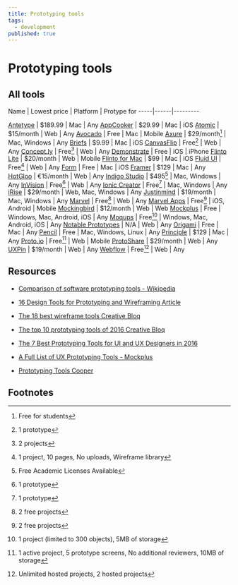 ```yaml
---
title: Prototyping tools
tags:
  - development
published: true
---
```


# Prototyping tools



## All tools



Name | Lowest price | Platform | Protype for
-----|------|---------

[Antetype](http://www.antetype.com/) | $189.99 | Mac | Any
[AppCooker](http://www.appcooker.com/) | $29.99 | Mac | iOS 
[Atomic](https://atomic.io/) | $15/month | Web | Any
[Avocado](https://github.com/ideo/avocado/)  | Free | Mac | Mobile 
[Axure](http://www.axure.com/) | $29/month[^axure] | Mac, Windows | Any
[Briefs](http://giveabrief.com/) | $9.99 | Mac | iOS
[CanvasFlip](https://www.canvasflip.com/) | Free[^canvasflip] | Web | Any
[Concept.ly](http://concept.ly/) | Free[^conceptly] | Web | Any
[Demonstrate](https://itunes.apple.com/in/app/demonstrate-mobile-prototyping/id726285449) | Free | iOS | iPhone
[Flinto Lite](https://www.flinto.com/) | $20/month | Web | Mobile
[Flinto for Mac](https://www.flinto.com/mac) | $99 | Mac | iOS
[Fluid UI](https://www.fluidui.com/) | Free[^fluid] | Web | Any
[Form](http://www.relativewave.com/form/) | Free | Mac | iOS
[Framer](https://framerjs.com/) | $129 | Mac | Any
[HotGloo](https://www.hotgloo.com/) | €15/month | Web | Any
[Indigo Studio](http://www.infragistics.com/products/indigo-studio) | $495[^indigo] | Mac, Windows | Any
[InVision](https://www.invisionapp.com/) | Free[^invision] | Web | Any
[Ionic Creator](http://ionic.io/products/creator)  | Free[^ionic] | Mac, Windows | Any
[iRise](https://www.irise.com/features/prototyping/)  | $29/month | Web, Mac, Windows | Any
[Justinmind](https://www.justinmind.com/) | $19/month | Mac, Windows | Any
[Marvel](https://marvelapp.com/) | Free[^marvel] | Web | Any
[Marvel Apps](https://marvelapp.com/apps/)  | Free[^marvel] | iOS, Android | Mobile
[Mockingbird](https://gomockingbird.com/home)  | $12/month | Web | Web
[Mockplus](http://www.mockplus.com/) | Free | Windows, Mac, Android, iOS | Any
[Moqups](https://moqups.com/) | Free[^moqups] | Windows, Mac, Android, iOS | Any
[Notable Prototypes](http://zurb.com/notable/features/prototypes) | N/A | Web | Any
[Origami](https://facebook.github.io/origami/) | Free | Mac | Any 
[Pencil](http://pencil.evolus.vn/) | Free | Mac, Windows, Linux | Any 
[Principle](http://principleformac.com/) | $129 | Mac | Any
[Proto.io](https://proto.io/) | Free[^protoio] | Web | Mobile
[ProtoShare](http://www.protoshare.com/) | $29/month |  Web | Any
[UXPin](https://www.uxpin.com/) | $19/month | Web | Any
[Webflow](https://webflow.com/) | Free[^webflow] | Web | Any


[^axure]: Free for students
[^canvasflip]: 1 prototype
[^conceptly]: 2 projects
[^fluid]: 1 project, 10 pages, No uploads, Wireframe library
[^indigo]: Free Academic Licenses Available
[^invision]: 1 prototype
[^ionic]: 1 prototype
[^marvel]: 2 free projects
[^moqups]: 1 project (limited to 300 objects), 5MB of storage
[^protoio]: 1 active project, 5 prototype screens, No additional reviewers, 10MB of storage
[^webflow]: Unlimited hosted projects, 2 hosted projects

## Resources
* [Comparison of software prototyping tools - Wikipedia](https://en.wikipedia.org/wiki/Comparison_of_software_prototyping_tools)
* [16 Design Tools for Prototyping and Wireframing Article](https://www.sitepoint.com/tools-prototyping-wireframing-2/)
* [The 18 best wireframe tools  Creative Bloq](http://www.creativebloq.com/wireframes/top-wireframing-tools-11121302)
* [The top 10 prototyping tools of 2016  Creative Bloq](http://www.creativebloq.com/web-design/top-10-prototyping-tools-2016-21619216)
* [The 7 Best Prototyping Tools for UI and UX Designers in 2016](https://blog.prototypr.io/the-7-best-prototyping-tools-for-ui-and-ux-designers-in-2016-701263ae65e8#.ekrtqfl12)
* [A Full List of UX Prototyping Tools - Mockplus](http://www.mockplus.com/blog/post/121-a-full-list-of-ux-prototyping-tools)



* [Prototyping Tools Cooper](http://www.cooper.com/prototyping-tools)

## Footnotes
